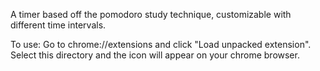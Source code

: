 A timer based off the pomodoro study technique, customizable with different time intervals.

To use: Go to chrome://extensions and click "Load unpacked extension". Select
this directory and the icon will appear on your chrome browser.
